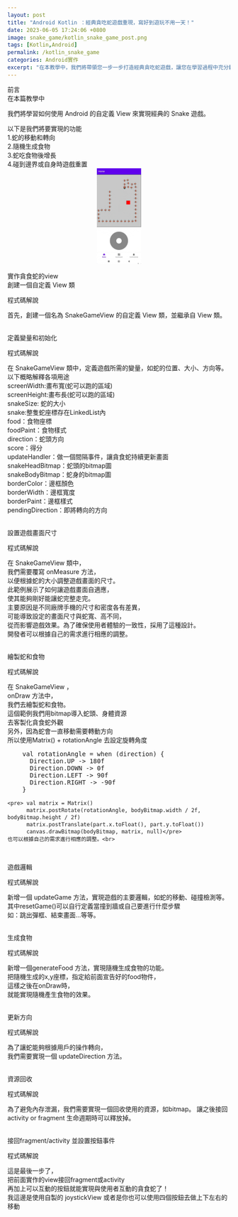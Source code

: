 ```yaml
---
layout: post
title: "Android Kotlin ：經典貪吃蛇遊戲重現，寫好到遊玩不用一天！"
date: 2023-06-05 17:24:06 +0800
image: snake_game/kotlin_snake_game_post.png
tags: [Kotlin,Android]
permalink: /kotlin_snake_game
categories: Android實作
excerpt: "在本教學中，我們將帶領您一步一步打造經典貪吃蛇遊戲，讓您在學習過程中充分體驗到遊戲開發的樂趣！無論您是初學者還是有經驗的開發者，都能藉由這個實作教學加深對Kotlin語言和遊戲開發的理解。讓我們一起重溫這款老少咸宜的遊戲，動手開創您自己的經典回憶吧！"
---
```



<div class="c-border-main-title-2">前言</div>
<div class="c-border-content-title-4">
    在本篇教學中
</div>
<p>
我們將學習如何使用 Android 的自定義 View 來實現經典的 Snake 遊戲。
<div class="c-border-content-title-4">
    以下是我們將要實現的功能
</div>
1.蛇的移動和轉向<br>
2.隨機生成食物<br>
3.蛇吃食物後增長<br>
4.碰到邊界或自身時遊戲重置<br>
<div align="center">
  <img src="/images/snake_game/snake_demo.gif" alt="Cover" width="20%"/>
</div>
</p>

<div class="c-border-main-title-2">實作貪食蛇的view</div>
<div class="c-border-content-title-4">
    創建一個自定義 View 類<br>
</div>
<p>

  <script src="https://gist.github.com/waitzShigoto/eb9fc1cf52e51c18c85160b9dec6b418.js"></script>
  <div class = "table_container">
    <p>程式碼解說</p>
      首先，創建一個名為 SnakeGameView 的自定義 View 類，並繼承自 View 類。<br>
  </div><br>
</p>

<div class="c-border-content-title-4">
    定義變量和初始化<br>
</div>
<p>
  <script src="https://gist.github.com/waitzShigoto/696e8b14f4b8fdd8e9a5ebc317105b80.js"></script>
  <div class = "table_container">
    <p>程式碼解說</p>
      在 SnakeGameView 類中，定義遊戲所需的變量，如蛇的位置、大小、方向等。<br>
      以下概略解釋各項用途<br>
      screenWidth:畫布寬(蛇可以跑的區域)<br>
      screenHeight:畫布長(蛇可以跑的區域)<br>
      snakeSize: 蛇的大小<br>
      snake:整隻蛇座標存在LinkedList內<br>
      food：食物座標<br>
      foodPaint：食物樣式<br>
      direction：蛇頭方向<br>
      score：得分<br>
      updateHandler：做一個間隔事件，讓貪食蛇持續更新畫面<br>
      snakeHeadBitmap：蛇頭的bitmap圖<br>
      snakeBodyBitmap：蛇身的bitmap圖<br>
      borderColor：邊框顏色<br>
      borderWidth：邊框寬度<br>
      borderPaint：邊框樣式<br>
      pendingDirection：即將轉向的方向<br>
  </div><br>
</p>

<div class="c-border-content-title-4">
    設置遊戲畫面尺寸<br>
</div>
<p>
  <script src="https://gist.github.com/waitzShigoto/9c426a1e42cdd7b27a04169083e01d2d.js"></script>
  <div class = "table_container">
    <p>程式碼解說</p>
    在 SnakeGameView 類中，<br>
    我們需要覆寫 onMeasure 方法，<br>
    以便根據蛇的大小調整遊戲畫面的尺寸。<br>
    此範例展示了如何讓遊戲畫面自適應，<br>
    使其能夠剛好能讓蛇完整走完。<br>
    主要原因是不同廠牌手機的尺寸和密度各有差異，<br>
    可能導致設定的畫面尺寸與蛇寬、高不同，<br>
    從而影響遊戲效果。為了確保使用者體驗的一致性，採用了這種設計。<br>
    開發者可以根據自己的需求進行相應的調整。
  </div><br>
</p>

<div class="c-border-content-title-4">
    繪製蛇和食物<br>
</div>
<p>
  <script src="https://gist.github.com/waitzShigoto/6d59bfaf552bade337814b0016fd0725.js"></script>
  <div class = "table_container">
    <p>程式碼解說</p>
    在 SnakeGameView ，<br>
    onDraw 方法中，<br>
    我們去繪製蛇和食物。<br>
    這個範例我們用bitmap導入蛇頭、身體資源<br>
    去客製化貪食蛇外觀<br>
    另外，因為蛇會一直移動需要轉動方向<br>
    所以使用Matrix() + rotationAngle 去設定旋轉角度<br>
    <pre>
    val rotationAngle = when (direction) {
      Direction.UP -> 180f
      Direction.DOWN -> 0f
      Direction.LEFT -> 90f
      Direction.RIGHT -> -90f
    }</pre>

    <pre> val matrix = Matrix()
          matrix.postRotate(rotationAngle, bodyBitmap.width / 2f, bodyBitmap.height / 2f)
          matrix.postTranslate(part.x.toFloat(), part.y.toFloat())
          canvas.drawBitmap(bodyBitmap, matrix, null)</pre>
    也可以根據自己的需求進行相應的調整。<br>
  </div><br>
</p>

<div class="c-border-content-title-4">
    遊戲邏輯<br>
</div>
<p>
  <script src="https://gist.github.com/waitzShigoto/d3d6fa84b498999473e0ed041fcb48be.js"></script>
  <div class = "table_container">
    <p>程式碼解說</p>
    新增一個 updateGame 方法，實現遊戲的主要邏輯，如蛇的移動、碰撞檢測等。<br>
    其中resetGame()可以自行定義當撞到牆或自己要進行什麼步驟<br>
    如：跳出彈框、結束畫面...等等。

  </div><br>
</p>

<div class="c-border-content-title-4">
    生成食物<br>
</div>
<p>
  <script src="https://gist.github.com/waitzShigoto/3f8e352778a37d355b2afb2607013b23.js"></script>
  <div class = "table_container">
    <p>程式碼解說</p>
    新增一個generateFood 方法，實現隨機生成食物的功能。<br>
    把隨機生成的x,y座標，指定給前面宣告好的food物件，<br>
    這樣之後在onDraw時，<br>
    就能實現隨機產生食物的效果。<br>
  </div><br>
</p>

<div class="c-border-content-title-4">
    更新方向<br>
</div>
<p>
  <script src="https://gist.github.com/waitzShigoto/f5880e17a1706da1c958ad3e1a7925ac.js"></script>
  <div class = "table_container">
    <p>程式碼解說</p>
    為了讓蛇能夠根據用戶的操作轉向，<br>
    我們需要實現一個 updateDirection 方法。
  </div><br>
</p>


<div class="c-border-content-title-4">
    資源回收<br>
</div>
<p>
  <script src="https://gist.github.com/waitzShigoto/6dad33e94f9f62d5a3db492a8f2655f0.js"></script>
  <div class = "table_container">
    <p>程式碼解說</p>
    為了避免內存泄漏，我們需要實現一個回收使用的資源，如bitmap。
    讓之後接回activity or fragment 生命週期時可以釋放掉。
  </div><br>
</p>

<div class="c-border-content-title-4">
    接回fragment/activity 並設置按鈕事件<br>
</div>
<p>
  <script src="https://gist.github.com/waitzShigoto/3dfd240bbe8d1a9b1311d74fcffba44b.js"></script>
  <script src="https://gist.github.com/waitzShigoto/1bcd4c2bc5b927975a4c56f62afe3cb1.js"></script>
  <div class = "table_container">
    <p>程式碼解說</p>
    這是最後一步了，<br>
    把前面實作的view接回fragment或activity<br>
    再加上可以互動的按鈕就能實現與使用者互動的貪食蛇了！<br>
    我這邊是使用自製的 joystickView 或者是你也可以使用四個按鈕去做上下左右的移動<br>
  </div><br>
</p>
